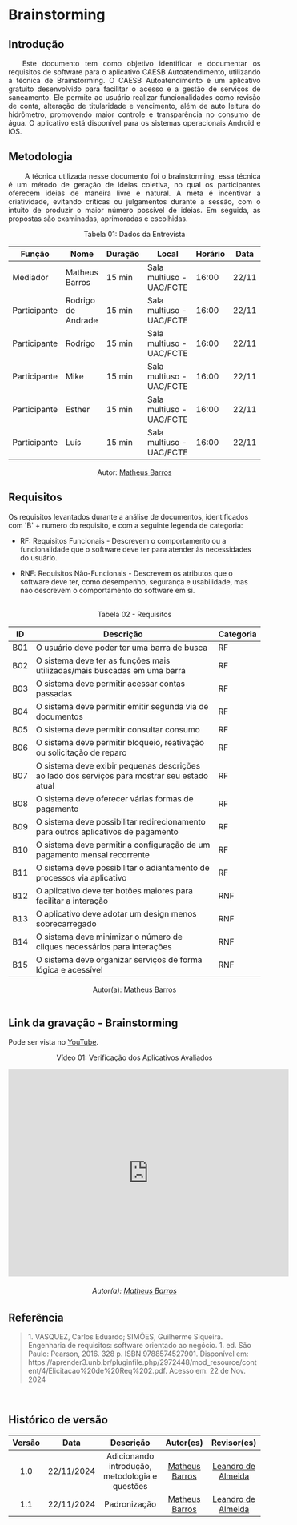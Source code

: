 # Brainstorming

## Introdução

<p align="justify">&emsp;&emsp;Este documento tem como objetivo identificar e documentar os requisitos de software para o aplicativo CAESB Autoatendimento, utilizando a técnica de Brainstorming. O CAESB Autoatendimento é um aplicativo gratuito desenvolvido para facilitar o acesso e a gestão de serviços de saneamento. Ele permite ao usuário realizar funcionalidades como revisão de conta, alteração de titularidade e vencimento, além de auto leitura do hidrômetro, promovendo maior controle e transparência no consumo de água. O aplicativo está disponível para os sistemas operacionais Android e iOS.</p>

## Metodologia

<p align="justify">&emsp;&emsp; A técnica utilizada nesse documento foi o brainstorming, essa técnica é um método de geração de ideias coletiva, no qual os participantes oferecem ideias de maneira livre e natural. A meta é incentivar a criatividade, evitando críticas ou julgamentos durante a sessão, com o intuito de produzir o maior número possível de ideias. Em seguida, as propostas são examinadas, aprimoradas e escolhidas.</p>

<center>
<p>Tabela 01: Dados da Entrevista</p>

| **Função**   | **Nome**            | **Duração** | **Local**                     | **Horário** | **Data**   |
|--------------|---------------------|-------------|-------------------------------|-------------|------------|
| Mediador     | Matheus Barros      | 15 min      | Sala multiuso - UAC/FCTE      | 16:00       | 22/11      |
| Participante | Rodrigo de Andrade  | 15 min      | Sala multiuso - UAC/FCTE      | 16:00       | 22/11      |
| Participante | Rodrigo             | 15 min      | Sala multiuso - UAC/FCTE      | 16:00       | 22/11      |
| Participante | Mike                | 15 min      | Sala multiuso - UAC/FCTE      | 16:00       | 22/11      |
| Participante | Esther              | 15 min      | Sala multiuso - UAC/FCTE      | 16:00       | 22/11      |
| Participante | Luís                | 15 min      | Sala multiuso - UAC/FCTE      | 16:00       | 22/11      |

Autor: <a href="https://github.com/Ninja-Haiyai" target = "_blank">Matheus Barros</a></h6>
</center>

## Requisitos

Os requisitos levantados durante a análise de documentos, identificados com 'B' + numero do requisito, e com a seguinte legenda de categoria:

- RF: Requisitos Funcionais - Descrevem o comportamento ou a funcionalidade que o software deve ter para atender às necessidades do usuário.

- RNF: Requisitos Não-Funcionais - Descrevem os atributos que o software deve ter, como desempenho, segurança e usabilidade, mas não descrevem o comportamento do software em si.

<br>

<center>
<figcaption>Tabela 02 - Requisitos </figcaption>
</center>

| **ID** | **Descrição**                                                                                       | **Categoria** |
|--------------------|---------------------------------------------------------------------------------------------------|----------|
| B01               | O usuário deve poder ter uma barra de busca                                                       | RF       |
| B02               | O sistema deve ter as funções mais utilizadas/mais buscadas em uma barra                          | RF       |
| B03               | O sistema deve permitir acessar contas passadas                                                   | RF       |
| B04               | O sistema deve permitir emitir segunda via de documentos                                          | RF       |
| B05               | O sistema deve permitir consultar consumo                                                         | RF       |
| B06               | O sistema deve permitir bloqueio, reativação ou solicitação de reparo                             | RF       |
| B07               | O sistema deve exibir pequenas descrições ao lado dos serviços para mostrar seu estado atual      | RF       |
| B08               | O sistema deve oferecer várias formas de pagamento                                                | RF       |
| B09               | O sistema deve possibilitar redirecionamento para outros aplicativos de pagamento                 | RF       |
| B10               | O sistema deve permitir a configuração de um pagamento mensal recorrente                         | RF       |
| B11               | O sistema deve possibilitar o adiantamento de processos via aplicativo                            | RF       |
| B12               | O aplicativo deve ter botões maiores para facilitar a interação                                   | RNF      |
| B13               | O aplicativo deve adotar um design menos sobrecarregado                                           | RNF      |
| B14               | O sistema deve minimizar o número de cliques necessários para interações                          | RNF      |
| B15               | O sistema deve organizar serviços de forma lógica e acessível                                     | RNF      |

<center>
Autor(a): <a href="https://github.com/Ninja-Haiyai" target = "_blank">Matheus Barros</a>
</center>

<br>

## Link da gravação - Brainstorming
Pode ser vista no <a href="https://www.youtube.com/watch?v=9oeguWDZlk4" target="_blank">YouTube</a>.

<center>
<p>Vídeo 01: Verificação dos Aplicativos Avaliados</p>

<iframe width="560" height="415" src="https://www.youtube.com/embed/9oeguWDZlk4?si=UoPFkDoecFJyqKbj" title="YouTube video player" frameborder="0" allow="accelerometer; autoplay; clipboard-write; encrypted-media; gyroscope; picture-in-picture; web-share" referrerpolicy="strict-origin-when-cross-origin" allowfullscreen></iframe>

<h6>Autor(a): <a href="https://github.com/Ninja-Haiyai" target = "_blank">Matheus Barros</a></h6>
</center>



## Referência

> <p>1. VASQUEZ, Carlos Eduardo; SIMÕES, Guilherme Siqueira. Engenharia de requisitos: software orientado ao negócio. 1. ed. São Paulo: Pearson, 2016. 328 p. ISBN 9788574527901. Disponível em: https://aprender3.unb.br/pluginfile.php/2972448/mod_resource/content/4/Elicitacao%20de%20Req%202.pdf. Acesso em: 22 de Nov. 2024</p>

<br>



## Histórico de versão
| Versão |    Data    |      Descrição       |       Autor(es)       |     Revisor(es)     |
| :-----: | :--------: | :------------------: | :-------------------: | :-----------------: |
|  1.0   | 22/11/2024 | Adicionando introdução, metodologia e questões | [Matheus Barros](https://github.com/Ninja-Haiyai) | [Leandro de Almeida](https://github.com/leomitx10) |
|  1.1   | 22/11/2024 | Padronização | [Matheus Barros](https://github.com/Ninja-Haiyai) | [Leandro de Almeida](https://github.com/leomitx10) |






